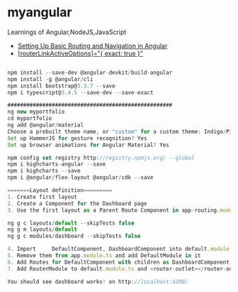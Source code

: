 # myangular
Learnings of Angular,NodeJS,JavaScript


- [Setting Up Basic Routing and Navigation in Angular](http://www.writesomecode.in/Angular/Setting-up-basic-Routing-and-Navigation-in-Angular)
- [[routerLinkActiveOptions]="{ exact: true }"](https://medium.com/@lokeshjain2008/angular-routerlinkactive-including-fragments-8bd386ecbb2a)


```typescript

npm install --save-dev @angular-devkit/build-angular
npm install -g @angular/cli
npm install bootstrap@3.3.7 --save
npm i typescript@3.4.5 --save-dev --save-exact

####################################################
ng new myportfolio
cd myportfolio
ng add @angular/material
Choose a prebuilt theme name, or "custom" for a custom theme: Indigo/Pink
Set up HammerJS for gesture recognition? Yes
Set up browser animations for Angular Material? Yes

npm config set registry http://registry.npmjs.org/ --global
npm i highcharts-angular --save
npm i highcharts --save
npm i @angular/flex-layout @angular/cdk --save

=======Layout definition=========
1. Create first layout
2. Create a Component for the Dashboard page
3. Use the first layout as a Parent Route Component in app-routing.module.ts and the Dashboard page as child Component

ng g c layouts/default --skipTests false
ng g m layouts/default
ng g c modules/dashboard --skipTests false

4. Import     DefaultComponent, DashboardComponent into default.module.ts under @NgModule declarations
5. Remove them from app.module.ts and add DefaultModule in it
6. Add Routes for DefaultComponent with children as DashboardComponent in app-routing.module.ts
7. Add RouterModule to default.module.ts and <router-outlet></router-outlet> to default.component.html

You should see dashboard works! on http://localhost:4200/
```
